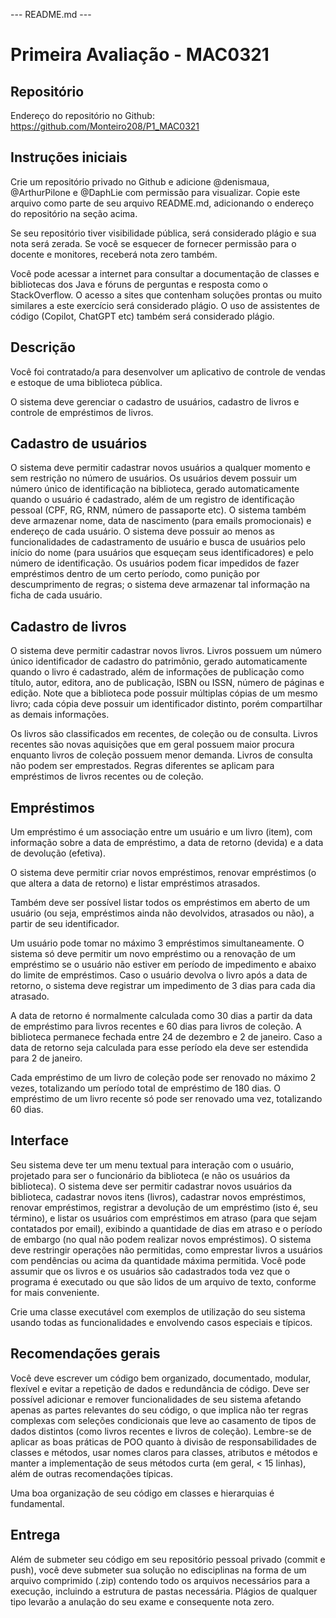 --- README.md ---

# Primeira Avaliação - MAC0321


## Repositório


Endereço do repositório no Github: https://github.com/Monteiro208/P1_MAC0321


## Instruções iniciais


Crie um repositório privado no Github e adicione @denismaua, @ArthurPilone e @DaphLie com permissão para visualizar. Copie este arquivo como parte de seu arquivo README.md, adicionando o endereço do repositório na seção acima.


Se seu repositório tiver visibilidade pública, será considerado plágio e sua nota será zerada. Se você se esquecer de fornecer permissão para o docente e monitores, receberá nota zero também.


Você pode acessar a internet para consultar a documentação de classes e bibliotecas dos Java e fóruns de perguntas e resposta como o StackOverflow. O acesso a sites que contenham soluções prontas ou muito similares a este exercício será considerado plágio. O uso de assistentes de código (Copilot, ChatGPT etc) também será considerado plágio.


## Descrição


Você foi contratado/a para desenvolver um aplicativo de controle de vendas e estoque de uma biblioteca pública.

O sistema deve gerenciar o cadastro de usuários, cadastro de livros e controle de empréstimos de livros.


## Cadastro de usuários


O sistema deve permitir cadastrar novos usuários a qualquer momento e sem restrição no número de usuários. Os usuários devem possuir um número único de identificação na biblioteca, gerado automaticamente quando o usuário é cadastrado, além de um registro de identificação pessoal (CPF, RG, RNM, número de passaporte etc). O sistema também deve armazenar nome, data de nascimento (para emails promocionais) e endereço de cada usuário. O sistema deve possuir ao menos as funcionalidades de cadastramento de usuário e busca de usuários pelo início do nome (para usuários que esqueçam seus identificadores) e pelo número de identificação. Os usuários podem ficar impedidos de fazer empréstimos dentro de um certo período, como punição por descumprimento de regras; o sistema deve armazenar tal informação na ficha de cada usuário.


## Cadastro de livros


O sistema deve permitir cadastrar novos livros. Livros possuem um número único identificador de cadastro do patrimônio, gerado automaticamente quando o livro é cadastrado, além de informações de publicação como título, autor, editora, ano de publicação, ISBN ou ISSN, número de páginas e edição. Note que a biblioteca pode possuir múltiplas cópias de um mesmo livro; cada cópia deve possuir um identificador distinto, porém compartilhar as demais informações.

Os livros são classificados em recentes, de coleção ou de consulta. Livros recentes são novas aquisições que em geral possuem maior procura enquanto livros de coleção possuem menor demanda. Livros de consulta não podem ser emprestados. Regras diferentes se aplicam para empréstimos de livros recentes ou de coleção. 


## Empréstimos


Um empréstimo é um associação entre um usuário e um livro (item), com informação sobre a data de empréstimo, a data de retorno (devida) e a data de devolução (efetiva).

O sistema deve permitir criar novos empréstimos, renovar empréstimos (o que altera a data de retorno) e listar empréstimos atrasados.

Também deve ser possível listar todos os empréstimos em aberto de um usuário (ou seja, empréstimos ainda não devolvidos, atrasados ou não), a partir de seu identificador.


Um usuário pode tomar no máximo 3 empréstimos simultaneamente. O sistema só deve permitir um novo empréstimo ou a renovação de um empréstimo se o usuário não estiver  em período de impedimento e abaixo do limite de empréstimos. Caso o usuário devolva o livro após a data de retorno, o sistema deve registrar um impedimento de 3 dias para cada dia atrasado. 

A data de retorno é normalmente calculada como 30 dias a partir da data de empréstimo para livros recentes e 60 dias para livros de coleção. A biblioteca permanece fechada entre 24 de dezembro e 2 de janeiro. Caso a data de retorno seja calculada para esse período ela deve ser estendida para 2 de janeiro.

Cada empréstimo de um livro de coleção pode ser renovado no máximo 2 vezes,  totalizando um período total de empréstimo de 180 dias. O empréstimo de um livro recente só pode ser renovado uma vez, totalizando 60 dias.


## Interface


Seu sistema deve ter um menu textual para interação com o usuário, projetado para ser o funcionário da biblioteca (e não os usuários da biblioteca). O sistema deve ser permitir cadastrar novos usuários da biblioteca, cadastrar novos itens (livros), cadastrar novos empréstimos, renovar empréstimos, registrar a devolução de um empréstimo (isto é, seu término), e listar os usuários com empréstimos em atraso (para que sejam contatados por email), exibindo a quantidade de dias em atraso e o período de embargo (no qual não podem realizar novos empréstimos). O sistema deve restringir  operações não permitidas, como emprestar livros a usuários com pendências ou acima da quantidade máxima permitida. Você pode assumir que os livros e os usuários são cadastrados toda vez que o programa é executado ou que são lidos de um arquivo de texto, conforme for mais conveniente.


Crie uma classe executável com exemplos de utilização do seu sistema usando todas as funcionalidades e envolvendo casos especiais e típicos.


## Recomendações gerais


Você deve escrever um código bem organizado, documentado, modular, flexível e evitar a repetição de dados e redundância de código. Deve ser possível adicionar e remover funcionalidades de seu sistema afetando apenas as partes relevantes do seu código, o que implica não ter regras complexas com seleções condicionais que leve ao casamento de tipos de dados distintos (como livros recentes e livros de coleção). Lembre-se de aplicar as boas práticas de POO quanto à divisão de responsabilidades de classes e métodos, usar nomes claros para classes, atributos e métodos e manter a implementação de seus métodos curta (em geral, < 15 linhas), além de outras recomendações típicas.

Uma boa organização de seu código em classes e hierarquias é fundamental.


## Entrega


Além de submeter seu código em seu repositório pessoal privado (commit e push), você deve submeter sua solução no edisciplinas na forma de um arquivo comprimido (.zip) contendo todo os arquivos necessários para a execução, incluindo a estrutura de pastas necessária. Plágios de qualquer tipo levarão a anulação do seu exame e consequente nota zero.
